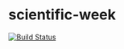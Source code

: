 # scientific-week

[![Build Status](https://travis-ci.org/israeleriston/scientific-week.svg?branch=master)](https://travis-ci.org/israeleriston/scientific-week)

